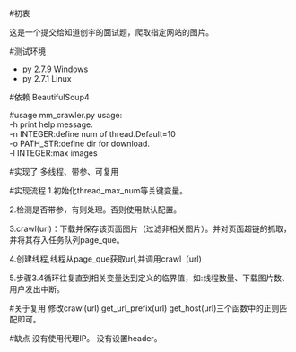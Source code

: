 #初衷

这是一个提交给知道创宇的面试题，爬取指定网站的图片。

#测试环境
 - py 2.7.9 Windows
 - py 2.7.1 Linux

#依赖
BeautifulSoup4

#usage
mm_crawler.py usage:                                                                                                                                                 
-h print help message.                                                                                                                                               
-n INTEGER:define num of thread.Default=10                                                                                                                           
-o PATH_STR:define dir for download.                                                                                                                                 
-l INTEGER:max images


#实现了
多线程、带参、可复用

#实现流程
1.初始化thread_max_num等关键变量。

2.检测是否带参，有则处理。否则使用默认配置。

3.crawl(url)：下载并保存该页面图片（过滤非相关图片）。并对页面超链的抓取，并将其存入任务队列page_que。

4.创建线程,线程从page_que获取url,并调用crawl（url)

5.步骤3.4循环往复直到相关变量达到定义的临界值，如:线程数量、下载图片数、用户发出中断。


#关于复用
修改crawl(url) get_url_prefix(url) get_host(url)三个函数中的正则匹配即可。

#缺点
没有使用代理IP。
没有设置header。
